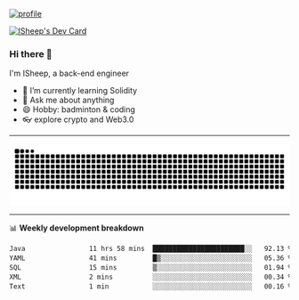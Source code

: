 [![profile](https://user-images.githubusercontent.com/54968314/208005045-e4b42f3b-833d-4242-bfcc-e764865553a2.svg)](https://www.calligrapher.ai/)

<a href="https://app.daily.dev/linziyang1106"><img src="https://api.daily.dev/devcards/v2/i4Spwx5Skx5FpTqWcwoit.png?r=kgx&type=wide" width="652" alt="ISheep's Dev Card"/></a>

### Hi there 🐏

I'm ISheep, a back-end engineer

- 🔭 I’m currently learning Solidity
- 💬 Ask me about anything
- 😄 Hobby: badminton & coding
- 👓 explore crypto and Web3.0

-------

![](https://raw.githubusercontent.com/ISheepp/ISheepp/output/github-contribution-grid-snake.svg)

-------

📊 **Weekly development breakdown**
<!--START_SECTION:waka-->

```txt
Java                11 hrs 58 mins  ███████████████████████░░   92.13 %
YAML                41 mins         █▒░░░░░░░░░░░░░░░░░░░░░░░   05.36 %
SQL                 15 mins         ▒░░░░░░░░░░░░░░░░░░░░░░░░   01.94 %
XML                 2 mins          ░░░░░░░░░░░░░░░░░░░░░░░░░   00.34 %
Text                1 min           ░░░░░░░░░░░░░░░░░░░░░░░░░   00.16 %
```

<!--END_SECTION:waka-->
